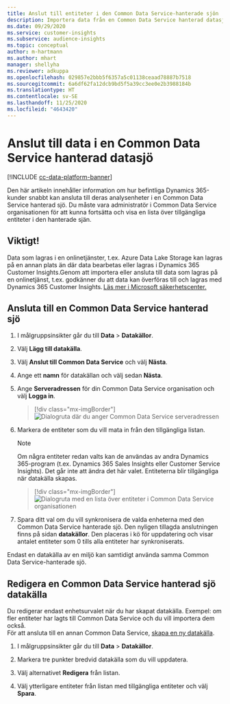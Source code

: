 ```yaml
---
title: Anslut till entiteter i den Common Data Service-hanterade sjön
description: Importera data från en Common Data Service hanterad datasjö.
ms.date: 09/29/2020
ms.service: customer-insights
ms.subservice: audience-insights
ms.topic: conceptual
author: m-hartmann
ms.author: mhart
manager: shellyha
ms.reviewer: adkuppa
ms.openlocfilehash: 029857e2bbb5f6357a5c01138ceaad78887b7518
ms.sourcegitcommit: 6a6df62fa12dcb9bd5f5a39cc3ee0e2b3988184b
ms.translationtype: HT
ms.contentlocale: sv-SE
ms.lasthandoff: 11/25/2020
ms.locfileid: "4643420"
---
```

# <a name="connect-to-data-in-a-common-data-service-managed-data-lake"></a>Anslut till data i en Common Data Service hanterad datasjö

[!INCLUDE [cc-data-platform-banner](../includes/cc-data-platform-banner.md)]

Den här artikeln innehåller information om hur befintliga Dynamics 365-kunder snabbt kan ansluta till deras analysenheter i en Common Data Service hanterad sjö. Du måste vara administratör i Common Data Service organisationen för att kunna fortsätta och visa en lista över tillgängliga entiteter i den hanterade sjän.

## <a name="important-considerations"></a>Viktigt!

Data som lagras i en onlinetjänster, t.ex. Azure Data Lake Storage kan lagras på en annan plats än där data bearbetas eller lagras i Dynamics 365 Customer Insights.Genom att importera eller ansluta till data som lagras på en onlinetjänst, t.ex. godkänner du att data kan överföras till och lagras med Dynamics 365 Customer Insights. [Läs mer i Microsoft säkerhetscenter.](https://www.microsoft.com/trust-center)

## <a name="connect-to-a-common-data-service-managed-lake"></a>Ansluta till en Common Data Service hanterad sjö

1. I målgruppsinsikter går du till **Data** > **Datakällor**.

2. Välj **Lägg till datakälla**.

3. Välj **Anslut till Common Data Service** och välj **Nästa**.

4. Ange ett **namn** för datakällan och välj sedan **Nästa**.

5. Ange **Serveradressen** för din Common Data Service organisation och välj **Logga in**.

   > [!div class="mx-imgBorder"]
   > ![Dialogruta där du anger Common Data Service serveradressen](media/enter-CDS-org-details.png)

6. Markera de entiteter som du vill mata in från den tillgängliga listan.    

   > [!NOTE]
   > Om några entiteter redan valts kan de användas av andra Dynamics 365-program (t.ex. Dynamics 365 Sales Insights eller Customer Service Insights). Det går inte att ändra det här valet. Entiteterna blir tillgängliga när datakälla skapas.

   > [!div class="mx-imgBorder"]
   > ![Dialogruta med en lista över entiteter i Common Data Service organisationen](media/select-analytical-entities.png)

7. Spara ditt val om du vill synkronisera de valda enheterna med den Common Data Service hanterade sjö. Den nyligen tillagda anslutningen finns på sidan **datakällor**. Den placeras i kö för uppdatering och visar antalet entiteter som 0 tills alla entiteter har synkroniserats.

Endast en datakälla av en miljö kan samtidigt använda samma Common Data Service-hanterade sjö.

## <a name="edit-a-common-data-service-managed-lake-data-source"></a>Redigera en Common Data Service hanterad sjö datakälla

Du redigerar endast enhetsurvalet när du har skapat datakälla. Exempel: om fler entiteter har lagts till Common Data Service och du vill importera dem också.    
För att ansluta till en annan Common Data Service, [skapa en ny datakälla](#connect-to-a-common-data-service-managed-lake).

1. I målgruppsinsikter går du till **Data** > **Datakällor**.

2. Markera tre punkter bredvid datakälla som du vill uppdatera.

3. Välj alternativet **Redigera** från listan.

4. Välj ytterligare entiteter från listan med tillgängliga entiteter och välj **Spara**.

